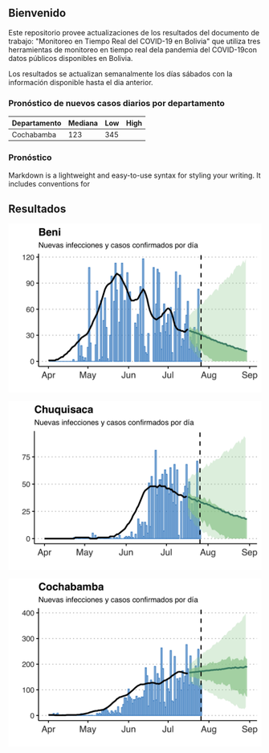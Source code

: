 ## Bienvenido

Este repositorio provee actualizaciones de los resultados del documento de trabajo: "Monitoreo en Tiempo Real del COVID-19 en Bolivia" que utiliza tres herramientas de monitoreo en tiempo real dela  pandemia  del  COVID-19con  datos  públicos  disponibles  en  Bolivia.

Los resultados se actualizan semanalmente los días sábados con la información disponible hasta el dia anterior.

### Pronóstico de nuevos casos diarios por departamento

Departamento| Mediana | Low      | High
------------|---------|----------|---------
Cochabamba  | 123     | 345      |

### Pronóstico

Markdown is a lightweight and easy-to-use syntax for styling your writing. It includes conventions for

## Resultados
![Beni](casesf/Benicasef.png)

![Chuquisaca](casesf/Chuquisacacasef.png)

![Cochabamba](casesf/Cochabambacasef.png)
